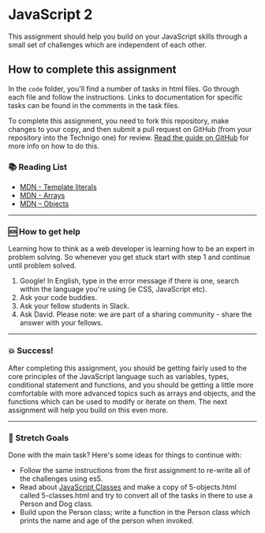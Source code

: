 # JavaScript 2

This assignment should help you build on your JavaScript skills through a small set of challenges which are independent of each other.

## How to complete this assignment

In the `code` folder, you'll find a number of tasks in html files. Go through each file and follow the instructions. Links to documentation for specific tasks can be found in the comments in the task files.

To complete this assignment, you need to fork this repository, make changes to your copy, and then submit a pull request on GitHub (from your repository into the Technigo one) for review. [Read the guide on GitHub](https://guides.github.com/activities/forking/) for more info on how to do this.

### :books: Reading List

- [MDN - Template literals](https://developer.mozilla.org/en-US/docs/Web/JavaScript/Reference/Template_literals)
- [MDN - Arrays](https://developer.mozilla.org/en-US/docs/Web/JavaScript/Reference/Global_Objects/Array)
- [MDN – Objects](https://developer.mozilla.org/en-US/docs/Learn/JavaScript/Objects)

---

### :sos: How to get help

Learning how to think as a web developer is learning how to be an expert in problem solving. So whenever you get stuck start with step 1 and continue until problem solved.

1. Google! In English, type in the error message if there is one, search within the language you're using (ie CSS, JavaScript etc).
2. Ask your code buddies.
3. Ask your fellow students in Slack.
4. Ask David. Please note: we are part of a sharing community - share the answer with your fellows.

---

### :boom: Success!

After completing this assignment, you should be getting fairly used to the core principles of the JavaScript language such as variables, types, conditional statement and functions, and you should be getting a little more comfortable with more advanced topics such as arrays and objects, and the functions which can be used to modify or iterate on them. The next assignment will help you build on this even more.

---

### :runner: Stretch Goals

Done with the main task? Here's some ideas for things to continue with:

- Follow the same instructions from the first assignment to re-write all of the challenges using es5.
- Read about [JavaScript Classes](https://developer.mozilla.org/en-US/docs/Web/JavaScript/Reference/Classes) and make a copy of 5-objects.html called 5-classes.html and try to convert all of the tasks in there to use a Person and Dog class.
- Build upon the Person class; write a function in the Person class which prints the name and age of the person when invoked.
